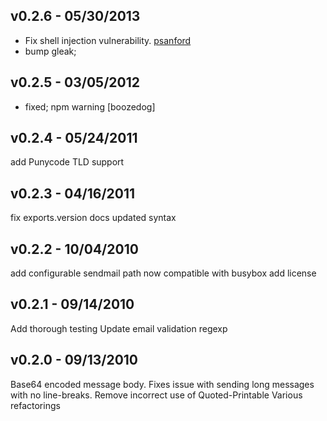 ## v0.2.6 - 05/30/2013

  * Fix shell injection vulnerability. [psanford](https://github.com/psanford)
  * bump gleak;

## v0.2.5 - 03/05/2012

  * fixed; npm warning [boozedog]

## v0.2.4 - 05/24/2011

  add Punycode TLD support

## v0.2.3 - 04/16/2011

  fix exports.version
  docs
  updated syntax

## v0.2.2 - 10/04/2010

  add configurable sendmail path
  now compatible with busybox
  add license

## v0.2.1 - 09/14/2010

  Add thorough testing
  Update email validation regexp

## v0.2.0 - 09/13/2010

  Base64 encoded message body. Fixes issue with sending long messages with no line-breaks.
  Remove incorrect use of Quoted-Printable
  Various refactorings

